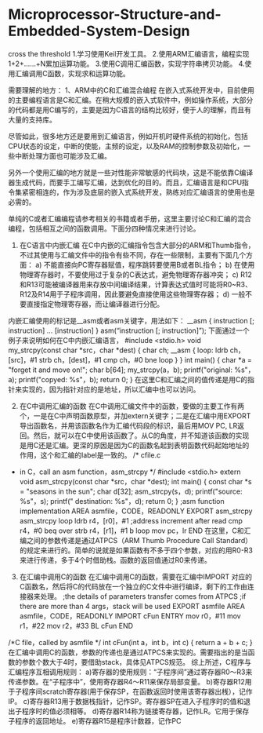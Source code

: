 # Microprocessor-Structure-and-Embedded-System-Design
cross the threshold
1.学习使用Keil开发工具。
2.使用ARM汇编语言，编程实现1+2+……+N累加运算功能。
3.使用C调用汇编函数，实现字符串拷贝功能。
4.使用汇编调用C函数，实现求和运算功能。

需要理解的地方：
1、ARM中的C和汇编混合编程
在嵌入式系统开发中，目前使用的主要编程语言是C和汇编。在稍大规模的嵌入式软件中，例如操作系统，大部分的代码都是用C编写的，主要是因为C语言的结构比较好，便于人的理解，而且有大量的支持库。

尽管如此，很多地方还是要用到汇编语言，例如开机时硬件系统的初始化，包括CPU状态的设定，中断的使能，主频的设定，以及RAM的控制参数及初始化，一些中断处理方面也可能涉及汇编。

另外一个使用汇编的地方就是一些对性能非常敏感的代码块，这是不能依靠C编译器生成代码，而要手工编写汇编，达到优化的目的。而且，汇编语言是和CPU指令集紧密相连的，作为涉及底层的嵌入式系统开发，熟练对应汇编语言的使用也是必需的。

单纯的C或者汇编编程请参考相关的书籍或者手册，这里主要讨论C和汇编的混合编程，包括相互之间的函数调用。下面分四种情况来进行讨论。

1) 在C语言中内嵌汇编
在C中内嵌的汇编指令包含大部分的ARM和Thumb指令，不过其使用与汇编文件中的指令有些不同，存在一些限制，主要有下面几个方面：
a) 不能直接向PC寄存器赋值，程序跳转要使用B或者BL指令；
b) 在使用物理寄存器时，不要使用过于复杂的C表达式，避免物理寄存器冲突；
c) R12和R13可能被编译器用来存放中间编译结果，计算表达式值时可能将R0~R3、R12及R14用于子程序调用，因此要避免直接使用这些物理寄存器；
d) 一般不要直接指定物理寄存器，而让编译器进行分配。

内嵌汇编使用的标记是__asm或者asm关键字，用法如下：
__asm
{
instruction [; instruction]
…
[instruction]
}
asm(“instruction [; instruction]”);
下面通过一个例子来说明如何在C中内嵌汇编语言，
#include <stdio.h>
void my_strcpy(const char *src，char *dest)
{
char ch;
__asm
{
loop:
ldrb ch，[src]，#1
strb ch，[dest]，#1
cmp ch，#0
bne loop
}
}
int main()
{
char *a = "forget it and move on!";
char b[64];
my_strcpy(a，b);
printf("original: %s"，a);
printf("copyed: %s"，b);
return 0;
}
在这里C和汇编之间的值传递是用C的指针来实现的，因为指针对应的是地址，所以汇编中也可以访问。

2) 在C中调用汇编的函数
在C中调用汇编文件中的函数，要做的主要工作有两个，一是在C中声明函数原型，并加extern关键字；二是在汇编中用EXPORT导出函数名，并用该函数名作为汇编代码段的标识，最后用MOV PC, LR返回。然后，就可以在C中使用该函数了。从C的角度，并不知道该函数的实现是用C还是汇编。更深的原因是因为C的函数名起到表明函数代码起始地址的作用，这个和汇编的label是一致的。
/* cfile.c
* in C，call an asm function，asm_strcpy
*/
#include <stdio.h>
extern void asm_strcpy(const char *src，char *dest);
int main()
{
const char *s = "seasons in the sun";
char d[32];
asm_strcpy(s，d);
printf("source: %s"，s);
printf(" destination: %s"，d);
return 0;
}
;asm function implementation
AREA asmfile，CODE，READONLY
EXPORT asm_strcpy
asm_strcpy
loop
ldrb r4，[r0]，#1 ;address increment after read
cmp r4，#0
beq over
strb r4，[r1]，#1
b loop
mov pc，lr
END
在这里，C和汇编之间的参数传递是通过ATPCS（ARM Thumb Procedure Call Standard）的规定来进行的。简单的说就是如果函数有不多于四个参数，对应的用R0-R3来进行传递，多于4个时借助栈。函数的返回值通过R0来传递。

3) 在汇编中调用C的函数
在汇编中调用C的函数，需要在汇编中IMPORT 对应的C函数名，然后将C的代码放在一个独立的C文件中进行编译，剩下的工作由连接器来处理。
;the details of parameters transfer comes from ATPCS
;if there are more than 4 args，stack will be used
EXPORT asmfile
AREA asmfile，CODE，READONLY
IMPORT cFun
ENTRY
mov r0，#11
mov r1，#22
mov r2，#33
BL cFun
END

/*C file，called by asmfile */
int cFun(int a，int b，int c)
{
return a + b + c;
}
在汇编中调用C的函数，参数的传递也是通过ATPCS来实现的。需要指出的是当函数的参数个数大于4时，要借助stack，具体见ATPCS规范。
综上所述，C程序与汇编程序互相调用规则：
a)寄存器的使用规则：“子程序间”通过寄存器R0～R3来传递参数。在“子程序中”，使用寄存器R4～R11来保存局部变量。
b)寄存器R12用于子程序间scratch寄存器(用于保存SP，在函数返回时使用该寄存器出桟），记作IP。
c)寄存器R13用于数据栈指针，记作SP。寄存器SP在进入子程序时的值和退出子程序时的值必须相等。
d)寄存器R14称为链接寄存器，记作LR。它用于保存子程序的返回地址。
e)寄存器R15是程序计数器，记作PC


